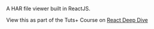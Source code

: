 A HAR file viewer built in ReactJS.

View this as part of the Tuts+ Course on [React Deep Dive](http://code.tutsplus.com/courses/react-deep-dive-build-a-react-app-with-webpack)
